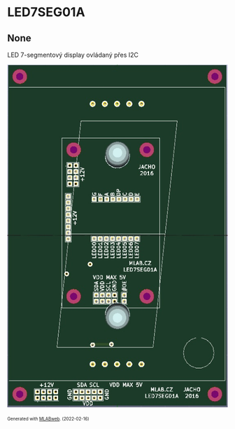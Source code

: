 <!--- PrjInfo ---> <!--- Please remove this line after manually editing --->
<!--- 00a56be08b96043df9e37d6aff7b6990 --->
<!--- Created:2022-02-16 21:44:07.602729: ---> 
<!--- Author:: ---> 
<!--- AuthorEmail:: ---> 
<!--- Tags:: ---> 
<!--- Ust:: ---> 
<!--- Label --->
<!--- ELabel ---> 
<!--- Name:LED7SEG01A: --->
# LED7SEG01A
<!--- LongName --->
## None
<!--- ELongName ---> 

<!--- Lead --->
LED 7-segmentový display ovládaný přes I2C
<!--- ELead ---> 

![LED7SEG01A](doc/img/LED7SEG01A_small.jpg) 


<!--- Description --->
<!--- EDescription --->
<!--- Content --->
<!--- EContent --->
<sub><sup> Generated with [MLABweb](https://github.com/MLAB-project/MLABweb). (2022-02-16)</sup></sub>